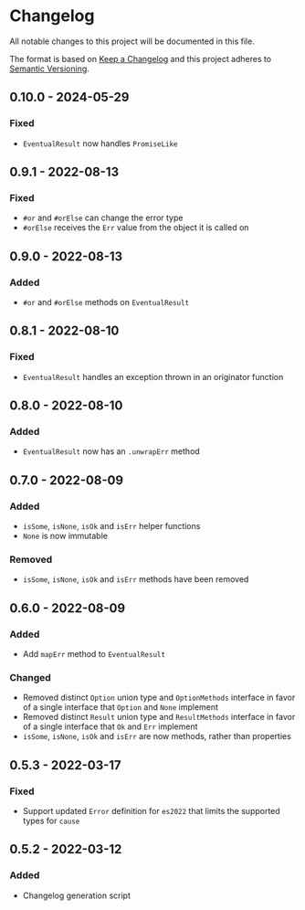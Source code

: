 # Changelog

All notable changes to this project will be documented in this file.

The format is based on [Keep a Changelog](http://keepachangelog.com/) and this
project adheres to [Semantic Versioning](http://semver.org/).

## 0.10.0 - 2024-05-29

### Fixed

- `EventualResult` now handles `PromiseLike`

## 0.9.1 - 2022-08-13

### Fixed

- `#or` and `#orElse` can change the error type
- `#orElse` receives the `Err` value from the object it is called on

## 0.9.0 - 2022-08-13

### Added

- `#or` and `#orElse` methods on `EventualResult`

## 0.8.1 - 2022-08-10

### Fixed

- `EventualResult` handles an exception thrown in an originator function

## 0.8.0 - 2022-08-10

### Added

- `EventualResult` now has an `.unwrapErr` method

## 0.7.0 - 2022-08-09

### Added

- `isSome`, `isNone`, `isOk` and `isErr` helper functions
- `None` is now immutable

### Removed

- `isSome`, `isNone`, `isOk` and `isErr` methods have been removed

## 0.6.0 - 2022-08-09

### Added

- Add `mapErr` method to `EventualResult`

### Changed

- Removed distinct `Option` union type and `OptionMethods` interface in favor of
  a single interface that `Option` and `None` implement
- Removed distinct `Result` union type and `ResultMethods` interface in favor of
  a single interface that `Ok` and `Err` implement
- `isSome`, `isNone`, `isOk` and `isErr` are now methods, rather than properties

## 0.5.3 - 2022-03-17

### Fixed

- Support updated `Error` definition for `es2022` that limits the supported
  types for `cause`

## 0.5.2 - 2022-03-12

### Added

- Changelog generation script

